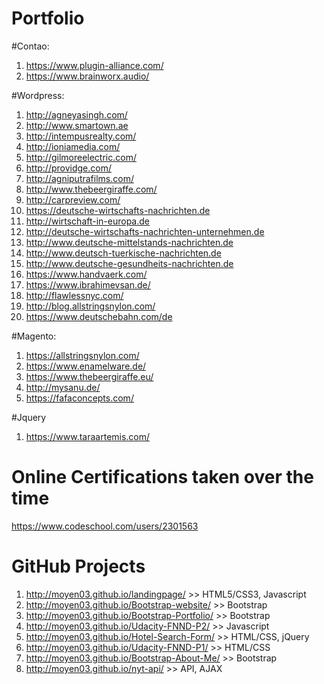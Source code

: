 # Portfolio

#Contao:
1. https://www.plugin-alliance.com/
2. https://www.brainworx.audio/

#Wordpress:
1. http://agneyasingh.com/ 
2. http://www.smartown.ae 
3. http://intempusrealty.com/ 
4. http://ioniamedia.com/ 
5. http://gilmoreelectric.com/ 
6. http://providge.com/ 
7. http://agniputrafilms.com/ 
8. http://www.thebeergiraffe.com/ 
9. http://carpreview.com/ 
10. https://deutsche-wirtschafts-nachrichten.de
11. http://wirtschaft-in-europa.de
12. http://deutsche-wirtschafts-nachrichten-unternehmen.de
13. http://www.deutsche-mittelstands-nachrichten.de
14. http://www.deutsch-tuerkische-nachrichten.de
15. http://www.deutsche-gesundheits-nachrichten.de
16. https://www.handvaerk.com/
17. https://www.ibrahimevsan.de/
18. http://flawlessnyc.com/
19. http://blog.allstringsnylon.com/
20. https://www.deutschebahn.com/de


#Magento:
1. https://allstringsnylon.com/
2. https://www.enamelware.de/
3. https://www.thebeergiraffe.eu/
4. http://mysanu.de/
5. https://fafaconcepts.com/

#Jquery
1. https://www.taraartemis.com/

# Online Certifications taken over the time 
https://www.codeschool.com/users/2301563

# GitHub Projects
1. http://moyen03.github.io/landingpage/                 >> HTML5/CSS3, Javascript
2. http://moyen03.github.io/Bootstrap-website/           >> Bootstrap
3. http://moyen03.github.io/Bootstrap-Portfolio/         >> Bootstrap
4. http://moyen03.github.io/Udacity-FNND-P2/             >> Javascript
5. http://moyen03.github.io/Hotel-Search-Form/           >> HTML/CSS, jQuery
6. http://moyen03.github.io/Udacity-FNND-P1/             >> HTML/CSS
7. http://moyen03.github.io/Bootstrap-About-Me/          >> Bootstrap
8. http://moyen03.github.io/nyt-api/                     >> API, AJAX
